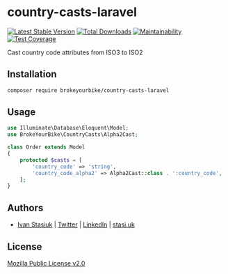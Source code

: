 # country-casts-laravel

[![Latest Stable Version](https://img.shields.io/github/v/release/brokeyourbike/country-casts-laravel)](https://github.com/brokeyourbike/country-casts-laravel/releases)
[![Total Downloads](https://poser.pugx.org/brokeyourbike/country-casts-laravel/downloads)](https://packagist.org/packages/brokeyourbike/country-casts-laravel)
[![Maintainability](https://api.codeclimate.com/v1/badges/468c99a01827c36b271c/maintainability)](https://codeclimate.com/github/brokeyourbike/country-casts-laravel/maintainability)
[![Test Coverage](https://api.codeclimate.com/v1/badges/468c99a01827c36b271c/test_coverage)](https://codeclimate.com/github/brokeyourbike/country-casts-laravel/test_coverage)

Cast country code attributes from ISO3 to ISO2

## Installation

```bash
composer require brokeyourbike/country-casts-laravel
```

## Usage

```php
use Illuminate\Database\Eloquent\Model;
use BrokeYourBike\CountryCasts\Alpha2Cast;

class Order extends Model
{
    protected $casts = [
        'country_code' => 'string',
        'country_code_alpha2' => Alpha2Cast::class . ':country_code',
    ];
}
```

## Authors
- [Ivan Stasiuk](https://github.com/brokeyourbike) | [Twitter](https://twitter.com/brokeyourbike) | [LinkedIn](https://www.linkedin.com/in/brokeyourbike) | [stasi.uk](https://stasi.uk)

## License
[Mozilla Public License v2.0](https://github.com/brokeyourbike/country-casts-laravel/blob/main/LICENSE)
